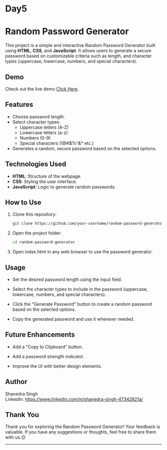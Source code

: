 # Day5
# Random Password Generator

This project is a simple and interactive Random Password Generator built using **HTML**, **CSS**, and **JavaScript**. It allows users to generate a secure password based on customizable criteria such as length, and character types (uppercase, lowercase, numbers, and special characters).

## Demo

Check out the live demo [Click Here](https://shanedrasingh.github.io/Random-Password-Generator/). 

## Features

- Choose password length.
- Select character types:
  - Uppercase letters (A-Z)
  - Lowercase letters (a-z)
  - Numbers (0-9)
  - Special characters (!@#$%^&* etc.)
- Generates a random, secure password based on the selected options.

## Technologies Used

- **HTML**: Structure of the webpage.
- **CSS**: Styling the user interface.
- **JavaScript**: Logic to generate random passwords.

## How to Use

1. Clone this repository:
   ```bash
   git clone https://github.com/your-username/random-password-generator.git
2. Open the project folder:
   ```bash 
   cd random-password-generator
3. Open index.html in any web browser to use the password generator.

## Usage
- Set the desired password length using the input field.

- Select the character types to include in the password (uppercase, lowercase, numbers, and special characters).

- Click the "Generate Password" button to create a random password based on the selected options.

- Copy the generated password and use it wherever needed.

## Future Enhancements

- Add a "Copy to Clipboard" button.

- Add a password strength indicator.

- Improve the UI with better design elements.

## Author

Shanedra Singh \
LinkedIn: https://www.linkedin.com/in/shanedra-singh-47342821a/

## Thank You

Thank you for exploring the Random Password Generator! Your feedback is valuable. If you have any suggestions or thoughts, feel free to share them with us.😊

---
